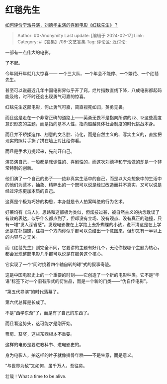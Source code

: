 # 红毯先生
[如何评价宁浩导演，刘德华主演的喜剧电影《红毯先生》？](https://www.zhihu.com/question/643371874/answer/3398413153)

> Author: #0-Anonymity
> Last update: [编辑于 2024-02-17]
> Link:
> Category: #【答集】/08-文艺答集 
> Tag: 
> 评论区:
> 泛讨论:

一部有一点伟大的电影。

了不起。

今年刚开年就几大惊喜—— 一个三大队、一个年会不能停、一个繁花、一个红毯先生。

甚至可以说最近几年中国电影界似乎开了窍，烂片指数直线下降，八成电影都起码能及格，时不时还会出现勇气可嘉的惊喜。

红毯先生这部电影，何止勇气可嘉，简直视死如归，英勇无畏。

而且这是走在一个非常正确的道路上——英勇无畏不是指向所谓的zz、tz这些高度意识形态的主题，而是指向基本人性，指向超越具体社会制度的时代挑战本身。

而且并不矫揉造作、刻意的文艺腔、诗化，而是自然主义的、写实主义的，直接把现实的照片手撕了拼在墙上对比给你看。

而且是手术刀提起来，先剖开自己。

演员演自己，一般都是戏谑性的、喜剧性的，而这次刘德华和宁浩做的却是一个非常特别的创新。

他们演了一个自己的影子——绝非真实生活中的自己，而是以大众想象中的生活中的他们为蓝本，抽象、精粹出的一个既可以说是经过改造而并不真实、又可以说是经过淬炼更加本质的自己。

这真是个极为巧妙的构思，本身就是令人拍案叫绝的行为艺术。

好莱坞有《鸟人》，思路和这部极为类似，但炫技过甚，被自然主义的执念耽误了有效的表达，似乎什么都点到了，但却没有立场、没有观点、没有真正的碰撞，只有一堆“发人深省感”。发现电影像在上学路上去扑蝴蝶的小孩，说不清这是在上学还是在扑蝴蝶，往每一个方向你似乎都可以总结出一个意图来，但却又有一半以上的内容与之无关。

而《红毯先生》则完全不同，它要讲的主题有好几个，无论你视哪个主题为核心，都会发现整部电影几乎都可以说是在服务这个核心。

它实现了一个“同时绕着四个轴自转的球”式的叙事奇迹。

这是中国电影史上的一个重要的时刻——它创造了一个新的电影种类。它不是“华语”标签下对一个旧有形式的衍生品，而是一个新的门类——“伪自传电影”。

“第五代导演”的时代落幕了。

第六代总算是长成了。

不是“西学东渐”了，而是有了自己的东西了。

而且看这势头，这可能才是刚开始。

票房、获奖，这些东西根本不重要。

这样的电影是要进教科书、进电影史的。

身为电影人，拍这样的片子就像排骨年糕——不是生意，而是意义。

“与世界为敌”又如何，虽千万人，吾往矣。

壮哉！What a time to be alive.